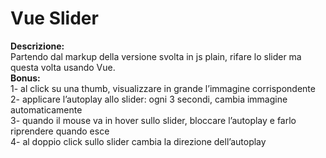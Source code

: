 Vue Slider
===
**Descrizione:**  
Partendo dal markup della versione svolta in js plain, rifare lo slider ma questa volta usando Vue.  
**Bonus:**  
1- al click su una thumb, visualizzare in grande l’immagine corrispondente  
2- applicare l’autoplay allo slider: ogni 3 secondi, cambia immagine automaticamente  
3- quando il mouse va in hover sullo slider, bloccare l’autoplay e farlo riprendere quando esce  
4- al doppio click sullo slider cambia la direzione dell’autoplay  
